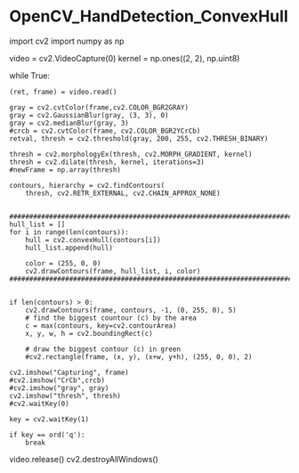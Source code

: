# OpenCV_HandDetection_ConvexHull

import cv2
import numpy as np

video = cv2.VideoCapture(0)
kernel = np.ones((2, 2), np.uint8)

while True:
    
    (ret, frame) = video.read()

    gray = cv2.cvtColor(frame,cv2.COLOR_BGR2GRAY)
    gray = cv2.GaussianBlur(gray, (3, 3), 0)
    gray = cv2.medianBlur(gray, 3)
    #crcb = cv2.cvtColor(frame, cv2.COLOR_BGR2YCrCb)
    retval, thresh = cv2.threshold(gray, 200, 255, cv2.THRESH_BINARY)

    thresh = cv2.morphologyEx(thresh, cv2.MORPH_GRADIENT, kernel)
    thresh = cv2.dilate(thresh, kernel, iterations=3)
    #newFrame = np.array(thresh)

    contours, hierarchy = cv2.findContours(
        thresh, cv2.RETR_EXTERNAL, cv2.CHAIN_APPROX_NONE)


    ###############################################################################
    hull_list = []
    for i in range(len(contours)):
        hull = cv2.convexHull(contours[i])
        hull_list.append(hull)

        color = (255, 0, 0)
        cv2.drawContours(frame, hull_list, i, color)
    ###############################################################################

        
    if len(contours) > 0:
        cv2.drawContours(frame, contours, -1, (0, 255, 0), 5)
        # find the biggest countour (c) by the area
        c = max(contours, key=cv2.contourArea)
        x, y, w, h = cv2.boundingRect(c)

        # draw the biggest contour (c) in green
        #cv2.rectangle(frame, (x, y), (x+w, y+h), (255, 0, 0), 2)

    cv2.imshow("Capturing", frame)
    #cv2.imshow("CrCb",crcb)
    #cv2.imshow("gray", gray)
    cv2.imshow("thresh", thresh)
    #cv2.waitKey(0)
        
    key = cv2.waitKey(1)

    if key == ord('q'):
        break

video.release()
cv2.destroyAllWindows()
